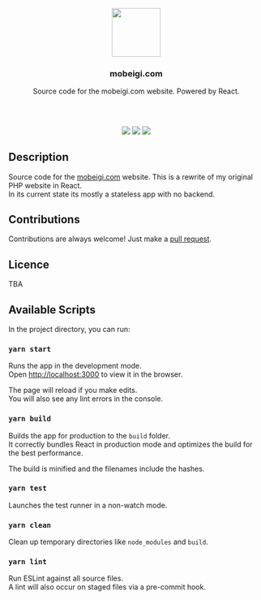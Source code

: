 <p align="center">
<img src="https://mobeigi.com/images/avatar/avatar_500x500.png" height="96px" width="96px"/>
<br/>
<h3 align="center">mobeigi.com</h3>
<p align="center">Source code for the mobeigi.com website. Powered by React.</p>
<h2></h2>
</p>
<br />

<p align="center">
<a href="../../issues"><img src="https://img.shields.io/github/issues/mobeigi/mobeigi.com.svg?style=flat-square" /></a>
<a href="../../pulls"><img src="https://img.shields.io/github/issues-pr/mobeigi/mobeigi.com.svg?style=flat-square" /></a> 
<a href="https://travis-ci.com/github/mobeigi/mobeigi.com/builds"><img src="https://img.shields.io/travis/com/mobeigi/mobeigi.com.svg?style=flat-square" /></a>
</p>

## Description
Source code for the [mobeigi.com](http://mobeigi.com/) website. This is a rewrite of my original PHP website in React.  
In its current state its mostly a stateless app with no backend.  

## Contributions
Contributions are always welcome!
Just make a [pull request](../../pulls).

## Licence
TBA

## Available Scripts

In the project directory, you can run:

### `yarn start`

Runs the app in the development mode.<br />
Open [http://localhost:3000](http://localhost:3000) to view it in the browser.

The page will reload if you make edits.<br />
You will also see any lint errors in the console.

### `yarn build`

Builds the app for production to the `build` folder.<br />
It correctly bundles React in production mode and optimizes the build for the best performance.

The build is minified and the filenames include the hashes.<br />

### `yarn test`

Launches the test runner in a non-watch mode.<br />


### `yarn clean`

Clean up temporary directories like `node_modules` and `build`.<br />


### `yarn lint`

Run ESLint against all source files.<br />
A lint will also occur on staged files via a pre-commit hook.
